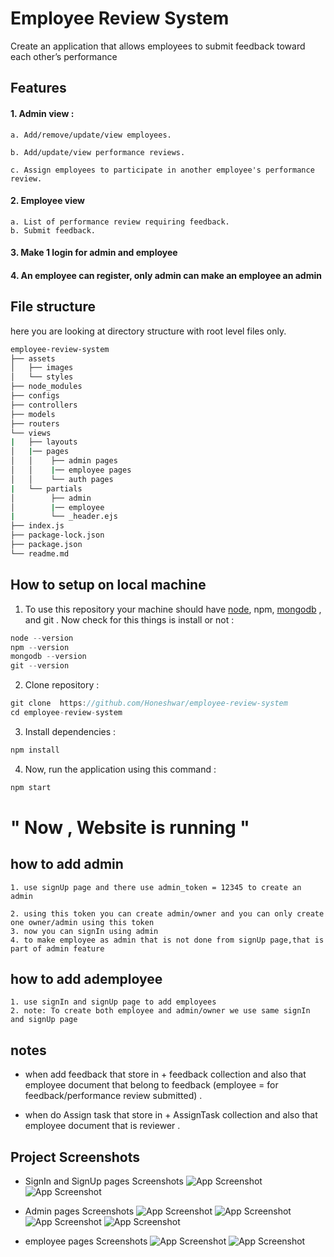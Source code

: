 # Employee Review System

Create an application that allows employees to submit feedback toward each other’s performance

## Features

#### 1. Admin view :

```
a. Add/remove/update/view employees.

b. Add/update/view performance reviews.

c. Assign employees to participate in another employee's performance review.
```

#### 2. Employee view

```
a. List of performance review requiring feedback.
b. Submit feedback.
```

#### 3. Make 1 login for admin and employee

#### 4. An employee can register, only admin can make an employee an admin

## File structure

here you are looking at directory structure with root level files only.

```sh
employee-review-system
├── assets
│   ├── images
│   └── styles
├── node_modules
├── configs
├── controllers
├── models
├── routers
└── views
|   ├── layouts
│   |── pages
│   │    ├── admin pages
│   │    |── employee pages
│   │    └── auth pages
|   └── partials
│        ├── admin
│        |── employee
|        └── _header.ejs
├── index.js
├── package-lock.json
├── package.json
└── readme.md

```

## How to setup on local machine

1. To use this repository your machine should have [node](https://nodejs.org/en/), npm, [mongodb](https://docs.mongodb.com/manual/installation/) , and git . Now check for this things is install or not :

```go
node --version
npm --version
mongodb --version
git --version
```

2. Clone repository :

```go
git clone  https://github.com/Honeshwar/employee-review-system
cd employee-review-system
```

3. Install dependencies :

```go
npm install
```

4. Now, run the application using this command :

```go
npm start
```

# " Now , Website is running "

## how to add admin

```
1. use signUp page and there use admin_token = 12345 to create an   admin

2. using this token you can create admin/owner and you can only create one owner/admin using this token
3. now you can signIn using admin
4. to make employee as admin that is not done from signUp page,that is part of admin feature
```

## how to add ademployee

```
1. use signIn and signUp page to add employees
2. note: To create both employee and admin/owner we use same signIn and signUp page

```

## notes

- when add feedback that store in + feedback collection and also that employee document that belong to feedback (employee = for feedback/performance review submitted) .

- when do Assign task that store in + AssignTask collection and also that employee document that is reviewer .

## Project Screenshots

- SignIn and SignUp pages Screenshots
  ![App Screenshot](https://github.com/Honeshwar/employee-review-system/assets/images/1.png)
  ![App Screenshot](https://github.com/Honeshwar/employee-review-system/assets/images/2.png)

- Admin pages Screenshots
  ![App Screenshot](https://github.com/Honeshwar/employee-review-system/assets/images/3.png)
  ![App Screenshot](https://github.com/Honeshwar/employee-review-system/assets/images/4.png)
  ![App Screenshot](https://github.com/Honeshwar/employee-review-system/assets/images/5.png)
  ![App Screenshot](https://github.com/Honeshwar/employee-review-system/assets/images/6.png)

- employee pages Screenshots
  ![App Screenshot](https://github.com/Honeshwar/employee-review-system/assets/images/7.png)
  ![App Screenshot](https://github.com/Honeshwar/employee-review-system/assets/images/8.png)
